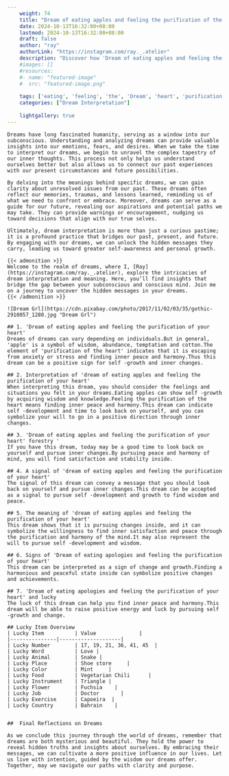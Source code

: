 ```yaml
---
    weight: 74
    title: "Dream of eating apples and feeling the purification of the heart"  # Assuming 'title' column exists
    date: 2024-10-13T16:32:00+08:00
    lastmod: 2024-10-13T16:32:00+08:00
    draft: false
    author: "ray"
    authorLink: "https://instagram.com/ray._.atelier"
    description: "Discover how 'Dream of eating apples and feeling the purification of the heart' can interpret your future and uncover its significant meanings in your life."
    #images: []
    #resources:
    #- name: "featured-image"
    #  src: "featured-image.png"
    
    tags: ['eating', 'feeling', 'the', 'Dream', 'heart', 'purification', 'and', 'of', 'apples']
    categories: ["Dream Interpretation"]
    
    lightgallery: true
---
```

    
    Dreams have long fascinated humanity, serving as a window into our subconscious. Understanding and analyzing dreams can provide valuable insights into our emotions, fears, and desires. When we take the time to interpret our dreams, we begin to unravel the complex tapestry of our inner thoughts. This process not only helps us understand ourselves better but also allows us to connect our past experiences with our present circumstances and future possibilities.
    
    By delving into the meanings behind specific dreams, we can gain clarity about unresolved issues from our past. These dreams often reflect our memories, traumas, and lessons learned, reminding us of what we need to confront or embrace. Moreover, dreams can serve as a guide for our future, revealing our aspirations and potential paths we may take. They can provide warnings or encouragement, nudging us toward decisions that align with our true selves.
    
    Ultimately, dream interpretation is more than just a curious pastime; it is a profound practice that bridges our past, present, and future. By engaging with our dreams, we can unlock the hidden messages they carry, leading us toward greater self-awareness and personal growth.
    
    {{< admonition >}}
    Welcome to the realm of dreams, where I, [Ray](https://instagram.com/ray._.atelier), explore the intricacies of dream interpretation and meaning. Here, you’ll find insights that bridge the gap between your subconscious and conscious mind. Join me on a journey to uncover the hidden messages in your dreams.
    {{< /admonition >}}
    
    ![Dream Grl](https://cdn.pixabay.com/photo/2017/11/02/03/35/gothic-2910057_1280.jpg "Dream Grl")
    
    ## 1. 'Dream of eating apples and feeling the purification of your heart'
    Dreams of dreams can vary depending on individuals.But in general, 'apple' is a symbol of wisdom, abundance, temptation and cotton.The element of 'purification of the heart' indicates that it is escaping from anxiety or stress and finding inner peace and harmony.Thus this dream can be a positive sign for self -growth and inner changes.
    
    ## 2. Interpretation of 'dream of eating apples and feeling the purification of your heart'
    When interpreting this dream, you should consider the feelings and situations you felt in your dreams.Eating apples can show self -growth by acquiring wisdom and knowledge.Feeling the purification of the heart means finding inner peace and harmony.This dream can indicate self -development and time to look back on yourself, and you can symbolize your will to go in a positive direction through inner changes.
    
    ## 3. 'Dream of eating apples and feeling the purification of your heart' forestry '
    If you have this dream, today may be a good time to look back on yourself and pursue inner changes.By pursuing peace and harmony of mind, you will find satisfaction and stability inside.
    
    ## 4. A signal of 'dream of eating apples and feeling the purification of your heart'
    The signal of this dream can convey a message that you should look back on yourself and pursue inner changes.This dream can be accepted as a signal to pursue self -development and growth to find wisdom and peace.
    
    ## 5. The meaning of 'dream of eating apples and feeling the purification of your heart'
    This dream shows that it is pursuing changes inside, and it can symbolize the willingness to find inner satisfaction and peace through the purification and harmony of the mind.It may also represent the will to pursue self -development and wisdom.
    
    ## 6. Signs of 'Dream of eating apologies and feeling the purification of your heart'
    This dream can be interpreted as a sign of change and growth.Finding a harmonious and peaceful state inside can symbolize positive changes and achievements.
    
    ## 7. 'Dream of eating apologies and feeling the purification of your heart' and lucky
    The luck of this dream can help you find inner peace and harmony.This dream will be able to raise positive energy and luck by pursuing self -growth and change.
    
    ## Lucky Item Overview
    | Lucky Item          | Value              |
    |---------------|--------------------|
    | Lucky Number        | 17, 19, 21, 36, 41, 45  |
    | Lucky Word          | Love |
    | Lucky Animal        | Snake |
    | Lucky Place         | Shoe store     |
    | Lucky Color         | Mint     |
    | Lucky Food          | Vegetarian Chili      |
    | Lucky Instrument    | Triangle |
    | Lucky Flower        | Fuchsia    |
    | Lucky Job           | Doctor       |
    | Lucky Exercise      | Capoeira  |
    | Lucky Country       | Bahrain    |
    
    
    ##  Final Reflections on Dreams
    
    As we conclude this journey through the world of dreams, remember that dreams are both mysterious and beautiful. They hold the power to reveal hidden truths and insights about ourselves. By embracing their messages, we can cultivate a more positive influence in our lives. Let us live with intention, guided by the wisdom our dreams offer. Together, may we navigate our paths with clarity and purpose.
    